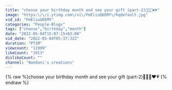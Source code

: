 ```yaml
---
title: "choose your birthday month and see your gift (part-2)💖🌸💕❤️💗"
image: "https:\/\/i.ytimg.com\/vi\/FmEliuQ6EMY\/hqdefault.jpg"
vid_id: "FmEliuQ6EMY"
categories: "People-Blogs"
tags: ["choose","birthday","month"]
date: "2022-05-04T15:07:15+03:00"
vid_date: "2022-05-04T05:37:32Z"
duration: "PT1M"
viewcount: "11999"
likeCount: "1913"
dislikeCount: ""
channel: "Nandani's creations"
---
```

{% raw %}choose your birthday month and see your gift (part-2)💖🌸💕❤️💗 {% endraw %}
